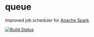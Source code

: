 # queue
Improved job scheduler for [Apache Spark](https://spark.apache.org)

[![Build Status](https://travis-ci.org/sadikovi/queue.svg?branch=master)](https://travis-ci.org/sadikovi/queue)
